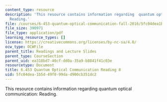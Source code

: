 ```yaml
---
content_type: resource
description: 'This resource contains information regarding  quantum optical communication:
  Reading.'
file: /courses/6-453-quantum-optical-communication-fall-2016/5fc04dea1b5d49f099dad900cb351dc2_MIT6_453F16_Lect8_Notes.pdf
file_size: 390971
file_type: application/pdf
learning_resource_types: []
license: https://creativecommons.org/licenses/by-nc-sa/4.0/
ocw_type: OCWFile
parent_title: Readings and Lecture Slides
parent_type: CourseSection
parent_uid: ea318bd7-40cf-dd0a-35a9-b8841f41c03e
resourcetype: Document
title: 6.453 Quantum Optical Communication Reading 8
uid: 5fc04dea-1b5d-49f0-99da-d900cb351dc2
---
```

This resource contains information regarding  quantum optical communication: Reading.
